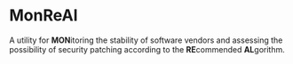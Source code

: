 # MonReAl
A utility for **MON**itoring the stability of software vendors and assessing the possibility of security patching according to the **RE**commended **AL**gorithm.
